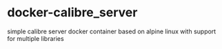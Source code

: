 # docker-calibre_server
simple calibre server docker container based on alpine linux with support for multiple libraries
